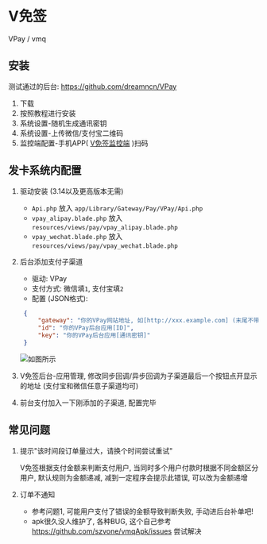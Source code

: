 # V免签
VPay / vmq


## 安装

测试通过的后台: https://github.com/dreamncn/VPay

1. 下载
2. 按照教程进行安装
3. 系统设置-随机生成通讯密钥
4. 系统设置-上传微信/支付宝二维码
5. 监控端配置-手机APP( [V免签监控端](https://github.com/szvone/vmqApk/releases) )扫码

## 发卡系统内配置

1. 驱动安装 (3.14以及更高版本无需)
   - `Api.php` 放入 `app/Library/Gateway/Pay/VPay/Api.php`
   - `vpay_alipay.blade.php` 放入 `resources/views/pay/vpay_alipay.blade.php`
   - `vpay_wechat.blade.php` 放入 `resources/views/pay/vpay_wechat.blade.php`


2. 后台添加支付子渠道
   - 驱动: VPay
   - 支付方式: 微信填`1`, 支付宝填`2`
   - 配置 (JSON格式): 
   ```json
    {
        "gateway": "你的VPay网站地址, 如[http://xxx.example.com] (末尾不带/)",
        "id": "你的VPay后台应用[ID]",
        "key": "你的VPay后台应用[通讯密钥]"
    }
    ```
   ![如图所示](example.png)


3. V免签后台-应用管理, 修改同步回调/异步回调为子渠道最后一个按钮点开显示的地址 (支付宝和微信任意子渠道均可)
4. 前台支付加入一下刚添加的子渠道, 配置完毕



## 常见问题

1. 提示"该时间段订单量过大，请换个时间尝试重试"

   V免签根据支付金额来判断支付用户, 当同时多个用户付款时根据不同金额区分用户, 默认规则为金额递减, 减到一定程序会提示此错误, 可以改为金额递增



2. 订单不通知
   - 参考问题1, 可能用户支付了错误的金额导致判断失败, 手动进后台补单吧!
   - apk很久没人维护了, 各种BUG, 这个自己参考 https://github.com/szvone/vmqApk/issues 尝试解决



